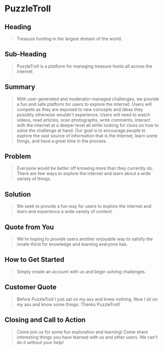 # PuzzleTroll #

## Heading ##
  > Treasure hunting in the largest domain of the world.

## Sub-Heading ##
  > PuzzleTroll is a platform for managing treasure hunts all across the internet

## Summary ##
  > With user-generated and moderator-managed challenges, we provide a fun and safe platform for users to explore the internet. Users will compete as they are exposed to new concepts and ideas they possibly otherwise wouldn't experience. Users will need to watch videos, read articles, scan photographs, write comments, interact with the internet at a deeper level all while looking for clues on how to solve the challenge at hand. Our goal is to encourage people to explore the vast source of information that is the Internet, learn some things, and have a great time in the process.

## Problem ##
  > Everyone would be better off knowing more than they currently do. There are few ways to explore the internet and learn about a wide variety of things.

## Solution ##
  > We seek to provide a fun way for users to explore the internet and learn and experience a wide variety of content.

## Quote from You ##
  > We're hoping to provide users another enjoyable way to satisfy the innate thirst for knowledge and learning everyone has.

## How to Get Started ##
  > Simply create an account with us and begin solving challenges.

## Customer Quote ##
  > Before PuzzleTroll I just sat on my ass and knew nothing. Now I sit on my ass and know some things. Thanks PuzzleTroll!

## Closing and Call to Action ##
  > Come join us for some fun exploration and learning! Come share interesting things you have learned with us and other users. We can't do it without your help!
